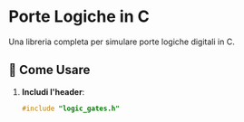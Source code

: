 # Porte Logiche in C

Una libreria completa per simulare porte logiche digitali in C.

## 🚀 Come Usare

1. **Includi l'header**:
   ```c
   #include "logic_gates.h"